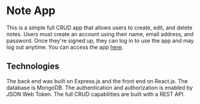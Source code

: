 # Note App
This is a simple full CRUD app that allows users to create, edit, and delete notes. Users must create an account using their name, email address, and password. 
Once they're signed up, they can log in to use the app and may log out anytime. You can access the app [here](https://sons-note-app.herokuapp.com/).

## Technologies
The back end was built on Express.js and the front end on React.js. The database is MongoDB. The authentication and authorization is enabled by JSON Web Token. 
The full CRUD capabilities are built with a REST API.
